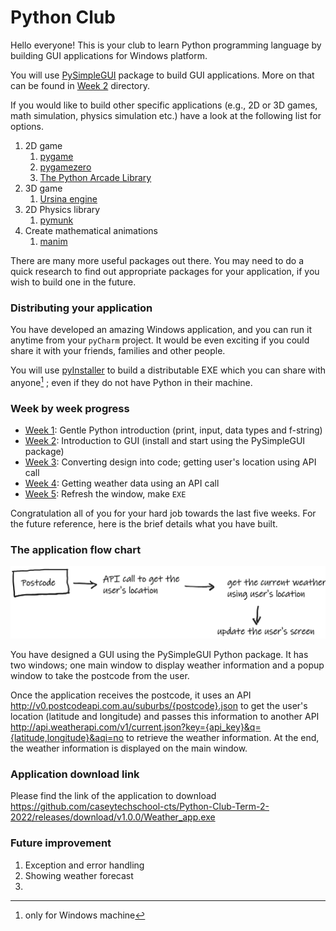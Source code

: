 # Python Club

Hello everyone! This is your club to learn Python programming language by building GUI
applications for Windows platform.

You will use [PySimpleGUI](https://pysimplegui.readthedocs.io/en/latest/) package to build GUI applications. More on that can be found in [Week 2](week_2/readme.md) directory.

If you would like to build other specific applications (e.g., 2D or 3D games, math simulation, physics simulation etc.) have a 
look at the following list for options.

1. 2D game
   1. [pygame](https://www.pygame.org/wiki/GettingStarted)
   2. [pygamezero](https://pygame-zero.readthedocs.io/en/stable/#)
   3. [The Python Arcade Library](https://api.arcade.academy/en/latest/index.html)
2. 3D game
   1. [Ursina engine](https://www.ursinaengine.org/)
3. 2D Physics library
   1. [pymunk](http://www.pymunk.org/en/latest/)
4. Create mathematical animations
   1. [manim](https://www.manim.community/)

There are many more useful packages out there. You may need to do a quick research to
find out appropriate packages for your application, if you wish to build one in the future.

### Distributing your application
You have developed an amazing Windows application, and you can run it anytime from your `pyCharm` project.
It would be even exciting if you could share it with your friends, families and other people. 

You will use [pyInstaller](https://pyinstaller.org/en/stable/) to build a distributable EXE which you can share with anyone[^1]
; even if they do not have Python in their machine.

### Week by week progress
- [Week 1](week_1): Gentle Python introduction (print, input, data types and f-string)
- [Week 2](week_2): Introduction to GUI (install and start using the PySimpleGUI package)
- [Week 3](week_3): Converting design into code; getting user's location using API call
- [Week 4](week_4): Getting weather data using an API call
- [Week 5](week_5): Refresh the window, make `EXE`

Congratulation all of you for your hard job towards the last five weeks. For the future
reference, here is the brief details what you have built.

### The application flow chart

![application flow chart](Whiteboard.png)

You have designed a GUI using the PySimpleGUI Python package. It has two windows; one main window
to display weather information and a popup window to take the postcode from the user.

Once the application receives the postcode, it uses an API http://v0.postcodeapi.com.au/suburbs/{postcode}.json
to get the user's location (latitude and longitude) and passes this information
to another API http://api.weatherapi.com/v1/current.json?key={api_key}&q={latitude,longitude}&aqi=no to
retrieve the weather information. At the end, the weather information is displayed
on the main window.

### Application download link

Please find the link of the application to download
https://github.com/caseytechschool-cts/Python-Club-Term-2-2022/releases/download/v1.0.0/Weather_app.exe

### Future improvement

1. Exception and error handling
2. Showing weather forecast
3. 
[^1]: only for Windows machine